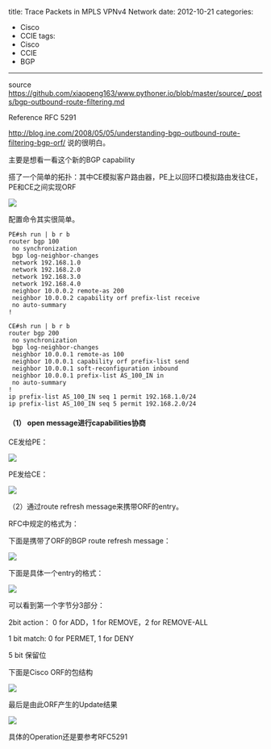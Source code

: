 title: Trace Packets in MPLS VPNv4 Network
date: 2012-10-21
categories:
- Cisco
- CCIE
tags:
- Cisco
- CCIE
- BGP
---

source https://github.com/xiaopeng163/www.pythoner.io/blob/master/source/_posts/bgp-outbound-route-filtering.md

Reference RFC 5291

http://blog.ine.com/2008/05/05/understanding-bgp-outbound-route-filtering-bgp-orf/ 说的很明白。

主要是想看一看这个新的BGP capability

搭了一个简单的拓扑：其中CE模拟客户路由器，PE上以回环口模拟路由发往CE，PE和CE之间实现ORF

![](/thumbnails/bgp-outbound-route-filtering/1.png)

配置命令其实很简单。

```
PE#sh run | b r b
router bgp 100
 no synchronization
 bgp log-neighbor-changes
 network 192.168.1.0
 network 192.168.2.0
 network 192.168.3.0
 network 192.168.4.0
 neighbor 10.0.0.2 remote-as 200
 neighbor 10.0.0.2 capability orf prefix-list receive
 no auto-summary
!

CE#sh run | b r b
router bgp 200
 no synchronization
 bgp log-neighbor-changes
 neighbor 10.0.0.1 remote-as 100
 neighbor 10.0.0.1 capability orf prefix-list send
 neighbor 10.0.0.1 soft-reconfiguration inbound
 neighbor 10.0.0.1 prefix-list AS_100_IN in
 no auto-summary
!
ip prefix-list AS_100_IN seq 1 permit 192.168.1.0/24
ip prefix-list AS_100_IN seq 5 permit 192.168.2.0/24
```
 

#### （1） open message进行capabilities协商

CE发给PE：

![](/thumbnails/bgp-outbound-route-filtering/2.jpg)

PE发给CE：

![](/thumbnails/bgp-outbound-route-filtering/3.jpg)

（2）通过route refresh message来携带ORF的entry。

RFC中规定的格式为：

下面是携带了ORF的BGP route refresh message：

![](/thumbnails/bgp-outbound-route-filtering/4.png)

下面是具体一个entry的格式：

![](/thumbnails/bgp-outbound-route-filtering/5.png)

可以看到第一个字节分3部分：

2bit action： 0 for ADD，1 for REMOVE，2 for REMOVE-ALL

1 bit match: 0 for PERMET, 1 for DENY

5 bit 保留位

下面是Cisco ORF的包结构

![](/thumbnails/bgp-outbound-route-filtering/6.jpg)

最后是由此ORF产生的Update结果

![](/thumbnails/bgp-outbound-route-filtering/7.jpg)

具体的Operation还是要参考RFC5291